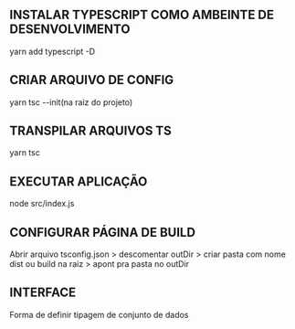 ## INSTALAR TYPESCRIPT COMO AMBEINTE DE DESENVOLVIMENTO

yarn add typescript -D

## CRIAR ARQUIVO DE CONFIG

yarn tsc --init(na raiz do projeto)

## TRANSPILAR ARQUIVOS TS

yarn tsc

## EXECUTAR APLICAÇÃO

node src/index.js

## CONFIGURAR PÁGINA DE BUILD

Abrir arquivo tsconfig.json > descomentar outDir > criar pasta com nome dist ou build na raiz > apont pra pasta no outDir

## INTERFACE

Forma de definir tipagem de conjunto de dados
